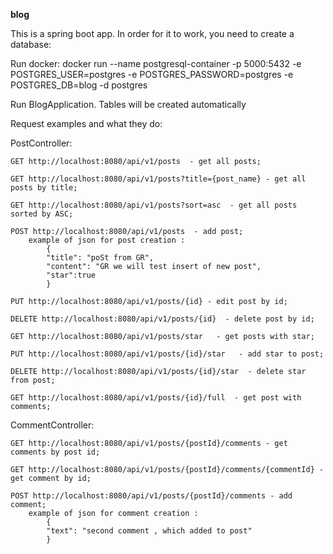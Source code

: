 **blog**

This is a spring boot app. In order for it to work, you need to create a database:

Run docker: 
docker run --name postgresql-container -p 5000:5432 -e POSTGRES_USER=postgres -e POSTGRES_PASSWORD=postgres -e POSTGRES_DB=blog -d postgres

Run BlogApplication. Tables will be created automatically

Request examples and what they do:

PostController:

    GET http://localhost:8080/api/v1/posts  - get all posts;

    GET http://localhost:8080/api/v1/posts?title={post_name} - get all posts by title;

    GET http://localhost:8080/api/v1/posts?sort=asc  - get all posts sorted by ASC;

    POST http://localhost:8080/api/v1/posts  - add post;
        example of json for post creation :
            {
            "title": "poSt from GR",
            "content": "GR we will test insert of new post",
            "star":true
            }

    PUT http://localhost:8080/api/v1/posts/{id} - edit post by id;

    DELETE http://localhost:8080/api/v1/posts/{id}  - delete post by id;

    GET http://localhost:8080/api/v1/posts/star   - get posts with star;

    PUT http://localhost:8080/api/v1/posts/{id}/star   - add star to post;

    DELETE http://localhost:8080/api/v1/posts/{id}/star  - delete star from post;

    GET http://localhost:8080/api/v1/posts/{id}/full  - get post with comments;
  
CommentController:

    GET http://localhost:8080/api/v1/posts/{postId}/comments - get comments by post id;

    GET http://localhost:8080/api/v1/posts/{postId}/comments/{commentId} - get comment by id;

    POST http://localhost:8080/api/v1/posts/{postId}/comments - add comment;
        example of json for comment creation :
            {
            "text": "second comment , which added to post"
            }